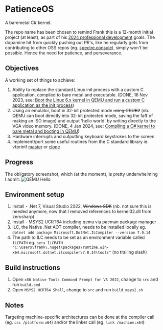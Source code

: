# PatienceOS
A baremetal C# kernel.

The repo name has been chosen to remind Frank this is a 12-month initial project (at least), as part of his [2024 professional development](https://frankray.net/blog/2023/11/writing-an-os-in-csharp-dotnet/) goals. The dopamine hit from quickly pushing out PR's, like he regularly gets from contributing to other OSS repos (eg. [spectre.console](https://github.com/spectreconsole/spectre.console)), simply won't be possible. Hence the need for patience, and perseverance.

## Objectives
A working set of things to achieve:
 
1. Ability to replace the standard Linux init process with a custom C application, compiled to bare metal and executable. (DONE, 18 Nov 2023, see: [Boot the Linux 6.x kernel in QEMU and run a custom C application as the init process](https://gist.github.com/FrankRay78/426011c03a7fb4f890eb5b4a068720c8))
2. Using an emulator, boot in 32-bit protected mode ~~using GRUB2~~ (nb. QEMU can boot directly into 32-bit protected mode, saving the faff of making an ISO image) and output 'hello world' by writing directly to the VGA video memory. (DONE, 4 Jan 2024, see: [Compiling a C# kernel to bare metal and booting in QEMU](https://frankray.net/blog/2024/01/compiling-a-csharp-kernel-to-bare-metal-and-booting-in-qemu/))
3. Hardware interrupts and outputting keyboard keystrokes to the screen.
4. Implement/port some useful routines from the C standard library ie. vfprintf [master](https://git.musl-libc.org/cgit/musl/tree/src/stdio/vfprintf.c) or [clone](https://github.com/BlankOn/musl/blob/master/src/stdio/printf.c)

## Progress
The obligatory screenshot, which (at the moment), is pretty underwhelming I admit:
![QEMU Hello](https://github.com/FrankRay78/PatienceOS/assets/52075808/944c82c0-0f5b-4880-a0bb-ee36bb5628ee)

## Environment setup

1. Install - .Net 7, Visual Studio 2022, ~~Windows SDK~~ (nb. not sure this is needed anymore, now that I removed references to kernel32.dll from zerosharp)
2. Install - MSYS2 UCRT64 including qemu via pacman package manager
3. ILC, the Native .Net AOT compiler, needs to be installed locally eg. `dotnet add package Microsoft.DotNet.ILCompiler --version 7.0.14`
4. The path to ILC needs to be set as an environment variable called `ILCPATH` eg. `setx ILCPATH "C:\Users\frank\.nuget\packages\runtime.win-x64.microsoft.dotnet.ilcompiler\7.0.14\tools"` (no trailing slash)

## Build instructions

1. Open `x86 Native Tools Command Prompt for VS 2022`, change to `src` and run `build.cmd`
2. Open `MSYS2 UCRT64 Shell`, change to `src` and run `build_msys2.sh`

## Notes
Targeting machine-specific architectures can be done at the compiler call (eg. `csc /platform:x64`) and/or the linker call (eg. `link /machine:x64`)
